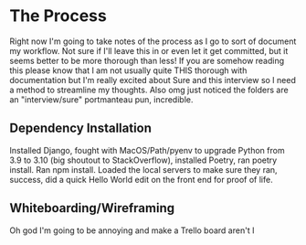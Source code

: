 # The Process

Right now I'm going to take notes of the process as I go to sort of document my workflow. Not sure if I'll leave this in or even let it get committed, but it seems better to be more thorough than less! If you are somehow reading this please know that I am not usually quite THIS thorough with documentation but I'm really excited about Sure and this interview so I need a method to streamline my thoughts. Also omg just noticed the folders are an "interview/sure" portmanteau pun, incredible.

## Dependency Installation

Installed Django, fought with MacOS/Path/pyenv to upgrade Python from 3.9 to 3.10 (big shoutout to StackOverflow), installed Poetry, ran poetry install.
Ran npm install.
Loaded the local servers to make sure they ran, success, did a quick Hello World edit on the front end for proof of life.

## Whiteboarding/Wireframing

Oh god I'm going to be annoying and make a Trello board aren't I

